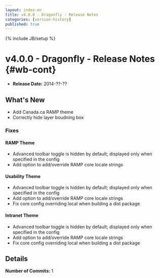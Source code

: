 ```yaml
---
layout: index-en
title: v4.0.0 - Dragonfly - Release Notes
categories: [version-history]
published: true
---
```

{% include JB/setup %}

# v4.0.0 - Dragonfly - Release Notes {#wb-cont}

<div class="toc"></div>

* **Release Date:** 2014-??-??

## What's New

* Add Canada.ca RAMP theme
* Correctly hide layer boudning box

### Fixes

#### RAMP Theme

* Advanced toolbar toggle is hidden by default; displayed only when specified in the config
* Add option to add/override RAMP core locale strings

#### Usability Theme

* Advanced toolbar toggle is hidden by default; displayed only when specified in the config
* Add option to add/override RAMP core locale strings
* Fix core config overriding local when building a dist package

#### Intranet Theme

* Advanced toolbar toggle is hidden by default; displayed only when specified in the config
* Add option to add/override RAMP core locale strings
* Fix core config overriding local when building a dist package


## Details

**Number of Commits:** 1
